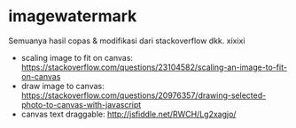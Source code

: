 # imagewatermark

Semuanya hasil copas & modifikasi dari stackoverflow dkk. xixixi

- scaling image to fit on canvas: https://stackoverflow.com/questions/23104582/scaling-an-image-to-fit-on-canvas
- draw image to canvas: https://stackoverflow.com/questions/20976357/drawing-selected-photo-to-canvas-with-javascript
- canvas text draggable: http://jsfiddle.net/RWCH/Lg2xagjo/
